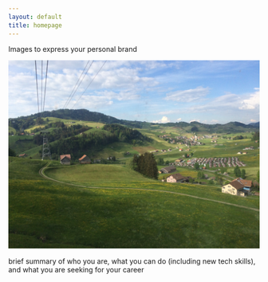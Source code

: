 ```yaml
---
layout: default
title: homepage
---
```


Images to express your personal brand

![View on Swiss countryside from an aerial tram](assets/images/swiss.jpg)


brief summary of who you are, what you can do (including new tech skills), and what you are seeking for your career

